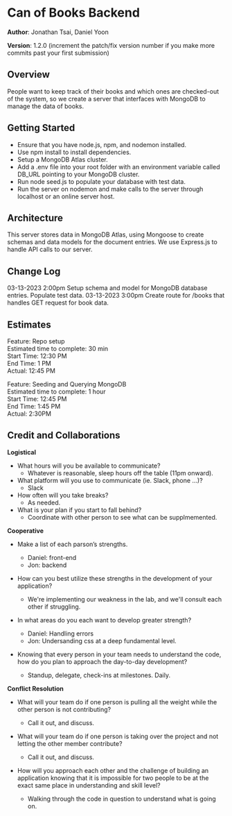 # Can of Books Backend

**Author**: Jonathan Tsai, Daniel Yoon

**Version**: 1.2.0 (increment the patch/fix version number if you make more commits past your first submission)

## Overview
People want to keep track of their books and which ones are checked-out of the system, so we create a server that interfaces
with MongoDB to manage the data of books.

## Getting Started
* Ensure that you have node.js, npm, and nodemon installed.
* Use npm install to install dependencies.
* Setup a MongoDB Atlas cluster.
* Add a .env file into your root folder with an environment variable called DB_URL pointing to your MongoDB cluster.
* Run node seed.js to populate your database with test data.
* Run the server on nodemon and make calls to the server through localhost or an online server host.

## Architecture
This server stores data in MongoDB Atlas, using Mongoose to create schemas and data models for the document entries. We use Express.js to handle API calls to our server.

## Change Log
03-13-2023 2:00pm Setup schema and model for MongoDB database entries. Populate test data.
03-13-2023 3:00pm Create route for /books that handles GET request for book data.

## Estimates
<!-- See below -->
Feature: Repo setup\
Estimated time to complete: 30 min\
Start Time: 12:30 PM\
End Time: 1 PM\
Actual: 12:45 PM

Feature: Seeding and Querying MongoDB\
Estimated time to complete: 1 hour\
Start Time: 12:45 PM\
End Time: 1:45 PM\
Actual: 2:30PM

## Credit and Collaborations
<!-- Give credit (and a link) to other people or resources that helped you build this application. -->

**Logistical**
* What hours will you be available to communicate?
    * Whatever is reasonable, sleep hours off the table (11pm onward).
* What platform will you use to communicate (ie. Slack, phone …)?
    * Slack
* How often will you take breaks?
    *  As needed.
* What is your plan if you start to fall behind?
    * Coordinate with other person to see what can be supplmemented.

**Cooperative**
* Make a list of each parson’s strengths.
    * Daniel: front-end
    * Jon: backend

* How can you best utilize these strengths in the development of your application?
    * We're implementing our weakness in the lab, and we'll consult each other if struggling.

* In what areas do you each want to develop greater strength?
    * Daniel: Handling errors
    * Jon: Undersanding css at a deep fundamental level.

* Knowing that every person in your team needs to understand the code, how do you plan to approach the day-to-day development?
    * Standup, delegate, check-ins at milestones. Daily.

**Conflict Resolution**

* What will your team do if one person is pulling all the weight while the other person is not contributing?
    * Call it out, and discuss.

* What will your team do if one person is taking over the project and not letting the other member contribute?
    * Call it out, and discuss.

* How will you approach each other and the challenge of building an application knowing that it is impossible for two people to be at the exact same place in understanding and skill level?
    * Walking through the code in question to understand what is going on.